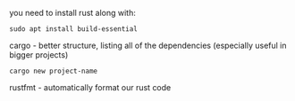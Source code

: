you need to install rust along with:  
```
sudo apt install build-essential  
```
cargo - better structure, listing all of the dependencies (especially useful in bigger projects)  
```
cargo new project-name
```
rustfmt - automatically format our rust code  